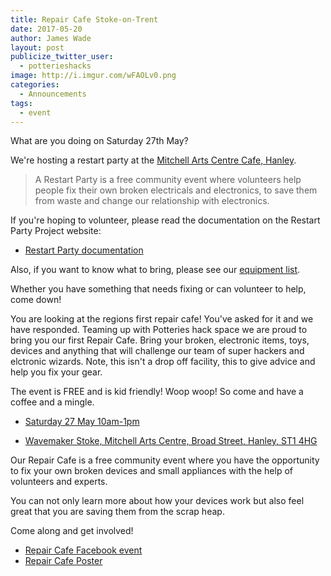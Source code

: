 ```yaml
---
title: Repair Cafe Stoke-on-Trent
date: 2017-05-20
author: James Wade
layout: post
publicize_twitter_user:
  - potterieshacks
image: http://i.imgur.com/wFAOLv0.png
categories:
  - Announcements
tags:
  - event
---
```


What are you doing on Saturday 27th May?

We're hosting a restart party at the [Mitchell Arts Centre Cafe, Hanley](http://www.mitchellartscentre.co.uk/contact/).

> A Restart Party is a free community event where volunteers help people fix their own broken electricals and electronics, to save them from waste and change our relationship with electronics.

If you're hoping to volunteer, please read the documentation on the Restart Party Project website:

* [Restart Party documentation](https://therestartproject.org/restartparty/)

Also, if you want to know what to bring, please see our [equipment list](https://docs.google.com/spreadsheets/d/1RFkuGOP17cE-dWUTUFXam8UMD_oG3x2jBknhl3LY8LM/edit?usp=sharing).

Whether you have something that needs fixing or can volunteer to help, come down!

You are looking at the regions first repair cafe! You've asked for it and we have responded. Teaming up with Potteries hack space we are proud to bring you our first Repair Cafe. Bring your broken, electronic items, toys, devices and anything that will challenge our team of super hackers and elctronic wizards. Note, this isn't a drop off facility, this to give advice and help you fix your gear.

The event is FREE and is kid friendly! Woop woop! So come and have a coffee and a mingle.

* [Saturday 27 May 10am-1pm](https://www.facebook.com/events/738638752983263/)

* [Wavemaker Stoke, Mitchell Arts Centre, Broad Street, Hanley, ST1 4HG](https://goo.gl/maps/3c3WasESDFt)

Our Repair Cafe is a free community event where you have the opportunity to fix your own broken devices and small appliances with the help of volunteers and experts.

You can not only learn more about how your devices work but also feel great that you are saving them from the scrap heap.

Come along and get involved!

* [Repair Cafe Facebook event](https://www.facebook.com/events/738638752983263/)
* [Repair Cafe Poster](http://i.imgur.com/wFAOLv0.png)